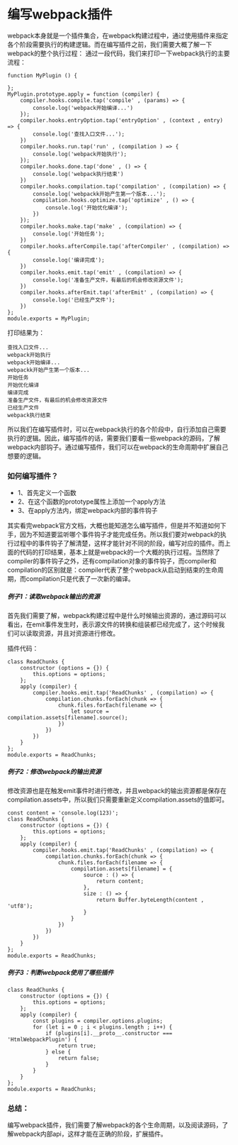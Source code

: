 # 编写webpack插件
webpack本身就是一个插件集合，在webpack构建过程中，通过使用插件来指定各个阶段需要执行的构建逻辑。而在编写插件之前，我们需要大概了解一下webpack的整个执行过程：
通过一段代码，我们来打印一下webpack执行的主要流程：
```
function MyPlugin () {

};
MyPlugin.prototype.apply = function (compiler) {
    compiler.hooks.compile.tap('compile' , (params) => {
        console.log('webpack开始编译...')
    });
    compiler.hooks.entryOption.tap('entryOption' , (context , entry) => {
        console.log('查找入口文件...');
    })
    compiler.hooks.run.tap('run' , (compilation ) => {
        console.log('webpack开始执行');
    });
    compiler.hooks.done.tap('done' , () => {
        console.log('webpack执行结束')
    })
    compiler.hooks.compilation.tap('compilation' , (compilation) => {
        console.log('webpackk开始产生第一个版本...');
        compilation.hooks.optimize.tap('optimize' , () => {
            console.log('开始优化编译');
        })
    });
    compiler.hooks.make.tap('make' , (compilation) => {
        console.log('开始任务');
    })
    compiler.hooks.afterCompile.tap('afterCompiler' , (compilation) => {
        console.log('编译完成');
    })
    compiler.hooks.emit.tap('emit' , (compilation) => {
        console.log('准备生产文件，有最后的机会修改资源文件');
    })
    compiler.hooks.afterEmit.tap('afterEmit' , (compilation) => {
        console.log('已经生产文件');
    })
};
module.exports = MyPlugin;
```
打印结果为：
```
查找入口文件...
webpack开始执行
webpack开始编译...
webpackk开始产生第一个版本...
开始任务
开始优化编译
编译完成
准备生产文件，有最后的机会修改资源文件
已经生产文件
webpack执行结束
```
所以我们在编写插件时，可以在webpack执行的各个阶段中，自行添加自己需要执行的逻辑。因此，编写插件的话，需要我们要看一些webpack的源码，了解webpack内部钩子。通过编写插件，我们可以在webpack的生命周期中扩展自己想要的逻辑。
### 如何编写插件？
- 1、首先定义一个函数
- 2、在这个函数的prototype属性上添加一个apply方法
- 3、在apply方法内，绑定webpack内部的事件钩子

其实看完webpack官方文档，大概也能知道怎么编写插件，但是并不知道如何下手，因为不知道要监听哪个事件钩子才能完成任务。所以我们要对webpack的执行过程中的事件钩子了解清楚，这样才能针对不同的阶段，编写对应的插件。而上面的代码的打印结果，基本上就是webpack的一个大概的执行过程。当然除了compiler的事件钩子之外，还有compilation对象的事件钩子，而compiler和compilation的区别就是：compiler代表了整个webpack从启动到结束的生命周期，而compilation只是代表了一次新的编译。

##### 例子1：读取webpack输出的资源
首先我们需要了解，webpack构建过程中是什么时候输出资源的，通过源码可以看出，在emit事件发生时，表示源文件的转换和组装都已经完成了，这个时候我们可以读取资源，并且对资源进行修改。

插件代码：
```
class ReadChunks {
    constructor (options = {}) {
        this.options = options;
    };
    apply (compiler) {
        compiler.hooks.emit.tap('ReadChunks' , (compilation) => {
            compilation.chunks.forEach(chunk => {
                chunk.files.forEach(filename => {
                    let source = compilation.assets[filename].source();
                })
            })
        })
    }
};
module.exports = ReadChunks;
```
##### 例子2：修改webpack的输出资源
修改资源也是在触发emit事件时进行修改，并且webpack的输出资源都是保存在compilation.assets中，所以我们只需要重新定义compilation.assets的值即可。
```
const content = 'console.log(123)';
class ReadChunks {
    constructor (options = {}) {
        this.options = options;
    };
    apply (compiler) {
        compiler.hooks.emit.tap('ReadChunks' , (compilation) => {
            compilation.chunks.forEach(chunk => {
                chunk.files.forEach(filename => {
                    compilation.assets[filename] = {
                        source : () => {
                            return content;
                        },
                        size : () => {
                            return Buffer.byteLength(content , 'utf8');
                        }
                    }
                })
            })
        })
    }
};
module.exports = ReadChunks;
```
##### 例子3：判断webpack使用了哪些插件
```
class ReadChunks {
    constructor (options = {}) {
        this.options = options;
    };
    apply (compiler) {
        const plugins = compiler.options.plugins;
        for (let i = 0 ; i < plugins.length ; i++) {
            if (plugins[i].__proto__.constructor === 'HtmlWebpackPlugin') {
                return true;
            } else {
                return false;
            }
        }
    }
};
module.exports = ReadChunks;
```
### 总结：
编写webpack插件，我们需要了解webpack的各个生命周期，以及阅读源码，了解webpack内部api，这样才能在正确的阶段，扩展插件。